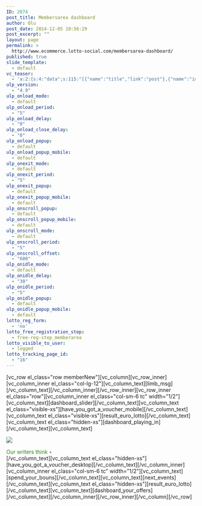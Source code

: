 ```yaml
---
ID: 2074
post_title: Membersarea dashboard
author: Olu
post_date: 2014-12-05 10:56:29
post_excerpt: ""
layout: page
permalink: >
  http://www.ecommerce.lotto-social.com/membersarea-dashboard/
published: true
slide_template:
  - default
vc_teaser:
  - 'a:2:{s:4:"data";s:115:"[{"name":"title","link":"post"},{"name":"image","image":"featured","link":"none"},{"name":"text","mode":"excerpt"}]";s:7:"bgcolor";s:0:"";}'
ulp_version:
  - "4.9"
ulp_onload_mode:
  - default
ulp_onload_period:
  - "5"
ulp_onload_delay:
  - "0"
ulp_onload_close_delay:
  - "0"
ulp_onload_popup:
  - default
ulp_onload_popup_mobile:
  - default
ulp_onexit_mode:
  - default
ulp_onexit_period:
  - "5"
ulp_onexit_popup:
  - default
ulp_onexit_popup_mobile:
  - default
ulp_onscroll_popup:
  - default
ulp_onscroll_popup_mobile:
  - default
ulp_onscroll_mode:
  - default
ulp_onscroll_period:
  - "5"
ulp_onscroll_offset:
  - "600"
ulp_onidle_mode:
  - default
ulp_onidle_delay:
  - "30"
ulp_onidle_period:
  - "5"
ulp_onidle_popup:
  - default
ulp_onidle_popup_mobile:
  - default
lotto_reg_form:
  - 'no'
lotto_free_registration_step:
  - free-reg-step_memberarea
lotto_visible_to_user:
  - logged
lotto_tracking_page_id:
  - "16"
---
```

[vc_row el_class="row memberNew"][vc_column][vc_row_inner][vc_column_inner el_class="col-lg-12"][vc_column_text][limb_msg][/vc_column_text][/vc_column_inner][/vc_row_inner][vc_row_inner el_class="row"][vc_column_inner el_class="col-sm-6 tc" width="1/2"][vc_column_text][dashboard_slider][/vc_column_text][vc_column_text el_class="visible-xs"][have_you_got_a_voucher_mobile][/vc_column_text][vc_column_text el_class="visible-xs"][result_euro_lotto][/vc_column_text][vc_column_text el_class="hidden-xs"][dashboard_playing_in][/vc_column_text][vc_column_text]
<div id="blogcontent" class="col-lg-12 whiteBg padding-xs">
<div class="blogimage" style="position: relative;">

<a style="text-decoration: none; color: #fff;" title="Say Hello to this month’s MEGA Friday getaway…" href="/news/say-hello-to-this-months-mega-friday-getaway-song-saa-island-is-no-longer-a-secret/" target="_blank"><img class="img-responsive" src="https://lottosocial.s3.amazonaws.com/cms2/wp-content/uploads/mfri_island_header.jpg" alt="Say Hello to this month’s MEGA Friday getaway..." /></a>
<div class="blog-title"><a style="text-decoration: none; color: #fff;" title="Find out more about our spa competition…" href="/news/say-hello-to-this-months-mega-friday-getaway-song-saa-island-is-no-longer-a-secret/" target="_blank"><span style="color: #24890d;">Our writers think</span> <span style="color: #888888;">•</span> Say Hello to this month’s MEGA Friday getaway…
</a></div>
</div>
</div>
[/vc_column_text][vc_column_text el_class="hidden-xs"][have_you_got_a_voucher_desktop][/vc_column_text][/vc_column_inner][vc_column_inner el_class="col-sm-6 tc" width="1/2"][vc_column_text][spend_your_bouns][/vc_column_text][vc_column_text][next_events][/vc_column_text][vc_column_text el_class="hidden-xs"][result_euro_lotto][/vc_column_text][vc_column_text][dashboard_your_offers][/vc_column_text][/vc_column_inner][/vc_row_inner][/vc_column][/vc_row]